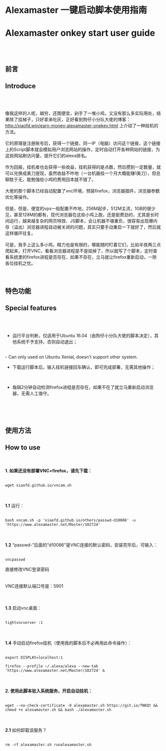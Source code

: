 # Alexamaster 一键启动脚本使用指南
# Alexamaster onkey start user guide
<br />
<br />

## 前言
## Introduce
<br />
<br />

像我这样的人呢，越穷，还图便宜，剁手了一堆小鸡，又没有那么多实际用处，结果除了挂梯子，只好拿来吃灰，正好看到狗仔小分队大佬的博客：http://xiaofd.win/earn-money-alexamaster-onekey.html 上介绍了一种挂机的方法。
<br />
<br />
它的原理是注册账号后，获得一个链接，同一IP（电脑）访问这个链接，这个链接上的Script脚本就会模拟用户浏览网站的操作，定时自动打开各种网站的链接，为这些网站刷访问量，提升它们的alexa排名。
<br />
<br />
作为回报，挂机者也会获得一些收益，挂机获得的是点数，然后攒到一定数量，就可以兑换成美刀提现，虽然收益不咋地（一台机器挂一个月大概能赚1美刀），但总聊胜于无，能勉强给小鸡的费用回本就不错了。
<br />
<br />
大佬的那个脚本已经自动配置了vnc环境，预装firefox，浏览器插件，浏览器参数优化等操作。
<br />
<br />
但是，但是，便宜的vps一般配置不咋地，256M起步，512M主流，1GB的很少见，甚至128M的都有，现代浏览器在这些小鸡上跑，还是挺费劲的，尤其是长时间运行，越来越复杂的网页特效、JS脚本，会让机器不堪重负，很容易出现爆内存（溢出）浏览器进程自动被关闭的问题，其实只要手动重启一下就好了，然后就这样循环往复。
<br />
<br />
可是，我手上这么多小鸡，精力也是有限的，哪能随时盯着它们，比如半夜两三点爬起来，打开VNC，看看浏览器进程是不是挂掉了，所以就写了个脚本，定时查看系统里的firefox进程是否存在，如果不存在，立马就让firefox重新启动，一除各位挂机之忧。
<br />
<br />
<br />

## 特色功能
## Special features
<br />
<br />

- 运行平台判断，仅适用于Ubuntu 16.04（由狗仔小分队大佬的脚本决定），其他系统不予支持，否则自动退出；
<br />
- Can only used on Ubuntu Xenial, doesn't support other system.
<br />

- 下载运行脚本后，输入挂机链接回车确认，即可完成部署，无需其他操作；
<br />

- 每隔2分钟自动检测firefox进程是否存在，如果不在了就立马重新启动浏览器，无需人工值守。
<br />
<br />
<br />

## 使用方法
## How to use
<br />
<br />
<b>1. 如果还没有部署VNC+firefox，请先下载：</b>
<br />
<br />
<pre><code>wget xiaofd.github.io/vncam.sh</code></pre>
<br />
<br />
<b>1.1</b> 运行：
<br />
<br />
<pre><code>bash vncam.sh -p 'xiaofd.github.io/others/passwd-d10086' -u 'https://www.alexamaster.net/Master/102724'</code></pre>
<br />
<br />
<b>1.2</b> “passwd-”后面的“d10086”是VNC连接的默认密码，安装完毕后，可输入：
<br />
<br />
<pre><code>vncpasswd</code></pre>
直接修改VNC登录密码
<br />
<br />
<br />
VNC连接默认端口号是：5901
<br />
<br />
<br />
<br />
<b>1.3</b> 启动vnc桌面：
<br />
<br />
<pre><code>tightvncserver :1</code></pre>
<br />
<br />
<b>1.4</b> 手动启动firefox挂机（使用我的脚本后不必再用此命令操作）：
<br />
<br />
<pre><code>export DISPLAY=localhost:1</code></pre>
<pre><code>firefox --profile ~/.alexa/alexa --new-tab 'https://www.alexamaster.net/Master/102724' &</code></pre>
<br />
<br />
<b>2. 使用此脚本驻入系统服务，开启自动挂机：</b>
<br />
<br />
<pre><code>wget --no-check-certificate -O alexamaster.sh https://git.io/fNKQt && chmod +x alexamaster.sh && bash ./alexamaster.sh</code></pre>
<br />
<br />
<b>2.1</b> 如何卸载该服务？
<br />
<br />
<pre><code>rm -rf alexamaster.sh runalexamaster.sh</code></pre>
<br />
<br />
